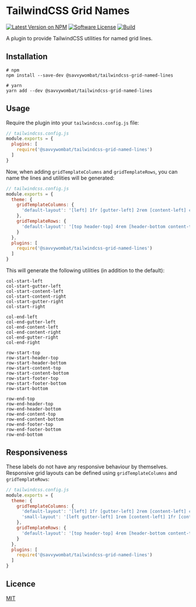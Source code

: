 # TailwindCSS Grid Names

[![Latest Version on NPM](https://img.shields.io/npm/v/@savvywombat/tailwindcss-grid-named-lines)](https://www.npmjs.com/package/@savvywombat/tailwindcss-named-lines)
[![Software License](https://img.shields.io/badge/license-MIT-brightgreen.svg)](https://github.com/SavvyWombat/tailwindcss-grid-named-lines/blob/main/LICENSE)
[![Build](https://img.shields.io/github/workflow/status/SavvyWombat/tailwindcss-grid-named-lines/Test?label=build)](https://github.com/SavvyWombat/tailwindcss-grid-named-lines/actions)

A plugin to provide TailwindCSS utilities for named grid lines.

## Installation

```
# npm
npm install --save-dev @savvywombat/tailwindcss-grid-named-lines

# yarn
yarn add --dev @savvywombat/tailwindcss-grid-named-lines
```

## Usage

Require the plugin into your `tailwindcss.config.js` file:

```javascript
// tailwindcss.config.js
module.exports = {
  plugins: [
    require('@savvywombat/tailwindcss-grid-named-lines')
  ]
}
```

Now, when adding `gridTemplateColumns` and `gridTemplateRows`, you can name the lines and utilities will be generated:

```javascript
// tailwindcss.config.js
module.exports = {
  theme: {
    gridTemplateColumns: {
      'default-layout': '[left] 1fr [gutter-left] 2rem [content-left] calc(768px - 4rem) [content-right] 2rem [gutter-right] 1fr [right]',
    },
    gridTemplateRows: {
      'default-layout': '[top header-top] 4rem [header-bottom content-top] minmax(1fr, max-content) [content-bottom footer-top] auto [bottom]',
    }
  },
  plugins: [
    require('@savvywombat/tailwindcss-grid-named-lines')
  ]
}
```

This will generate the following utilities (in addition to the default):

```
col-start-left
col-start-gutter-left
col-start-content-left
col-start-content-right
col-start-gutter-right
col-start-right

col-end-left
col-end-gutter-left
col-end-content-left
col-end-content-right
col-end-gutter-right
col-end-right

row-start-top
row-start-header-top
row-start-header-bottom
row-start-content-top
row-start-content-bottom
row-start-footer-top
row-start-footer-bottom
row-start-bottom

row-end-top
row-end-header-top
row-end-header-bottom
row-end-content-top
row-end-content-bottom
row-end-footer-top
row-end-footer-bottom
row-end-bottom
```

## Responsiveness

These labels do not have any responsive behaviour by themselves. Responsive grid layouts can be defined using `gridTemplateColumns` and `gridTemplateRows`:

```javascript
// tailwindcss.config.js
module.exports = {
  theme: {
    gridTemplateColumns: {
      'default-layout': '[left] 1fr [gutter-left] 2rem [content-left] calc(768px - 4rem) [content-right] 2rem [gutter-right] 1fr [right]',
      'small-layout': '[left gutter-left] 1rem [content-left] 1fr [content-right] 1rem [gutter-right right]',
    },
    gridTemplateRows: {
      'default-layout': '[top header-top] 4rem [header-bottom content-top] minmax(1fr, max-content) [content-bottom footer-top] auto [bottom]',
    }
  },
  plugins: [
    require('@savvywombat/tailwindcss-grid-named-lines')
  ]
}
```

## Licence

[MIT](https://github.com/SavvyWombat/tailwindcss-grid-named-lines/blob/main/LICENSE)

